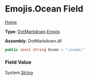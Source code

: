 # Emojis\.Ocean Field

[Home](../../../README.md)

**Type**: [DotMarkdown](../../README.md)\.[Emojis](../README.md)

**Assembly**: DotMarkdown\.dll

```csharp
public const string Ocean = ":ocean:"
```

### Field Value

System\.[String](https://docs.microsoft.com/en-us/dotnet/api/system.string)